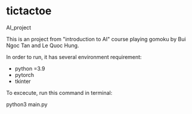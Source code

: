 # tictactoe

AI_project

This is an project from "introduction to AI" course playing gomoku by Bui Ngoc Tan and Le Quoc Hung.

In order to run, it has several environment requirement:

- python =3.9
- pytorch
- tkinter 

To excecute, run this command in terminal:

python3 main.py

